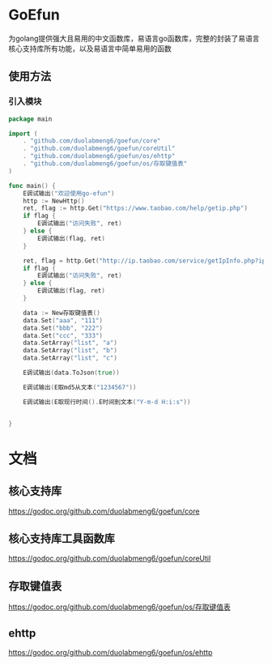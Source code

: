 # GoEfun

为golang提供强大且易用的中文函数库，易语言go函数库，完整的封装了易语言核心支持库所有功能，以及易语言中简单易用的函数


## 使用方法

### 引入模块

```go
package main

import (
	. "github.com/duolabmeng6/goefun/core"
	. "github.com/duolabmeng6/goefun/coreUtil"
	. "github.com/duolabmeng6/goefun/os/ehttp"
	. "github.com/duolabmeng6/goefun/os/存取键值表"
)

func main() {
	E调试输出("欢迎使用go-efun")
	http := NewHttp()
	ret, flag := http.Get("https://www.taobao.com/help/getip.php")
	if flag {
		E调试输出("访问失败", ret)
	} else {
		E调试输出(flag, ret)
	}

	ret, flag = http.Get("http://ip.taobao.com/service/getIpInfo.php?ip=myip")
	if flag {
		E调试输出("访问失败", ret)
	} else {
		E调试输出(flag, ret)
	}

	data := New存取键值表()
	data.Set("aaa", "111")
	data.Set("bbb", "222")
	data.Set("ccc", "333")
	data.SetArray("list", "a")
	data.SetArray("list", "b")
	data.SetArray("list", "c")

	E调试输出(data.ToJson(true))

	E调试输出(E取md5从文本("1234567"))

	E调试输出(E取现行时间().E时间到文本("Y-m-d H:i:s"))


}


```

# 文档

## 核心支持库
https://godoc.org/github.com/duolabmeng6/goefun/core

## 核心支持库工具函数库
https://godoc.org/github.com/duolabmeng6/goefun/coreUtil

## 存取键值表
https://godoc.org/github.com/duolabmeng6/goefun/os/存取键值表

## ehttp
https://godoc.org/github.com/duolabmeng6/goefun/os/ehttp





